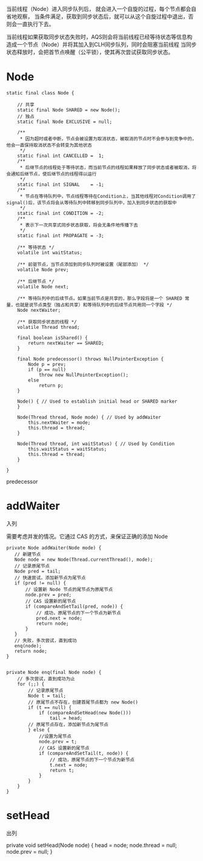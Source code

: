 


当前线程（Node）进入同步队列后，
就会进入一个自旋的过程，每个节点都会自省地观察，
当条件满足，获取到同步状态后，就可以从这个自旋过程中退出，否则会一直执行下去。

当前线程如果获取同步状态失败时，AQS则会将当前线程已经等待状态等信息构造成一个节点（Node）并将其加入到CLH同步队列，同时会阻塞当前线程
当同步状态释放时，会把首节点唤醒（公平锁），使其再次尝试获取同步状态。


# Node

	static final class Node {

		// 共享
		static final Node SHARED = new Node();
		// 独占
		static final Node EXCLUSIVE = null;

		/**
		 * 因为超时或者中断，节点会被设置为取消状态，被取消的节点时不会参与到竞争中的，他会一直保持取消状态不会转变为其他状态
		 */
		static final int CANCELLED =  1;
		/**
		 * 后继节点的线程处于等待状态，而当前节点的线程如果释放了同步状态或者被取消，将会通知后继节点，使后继节点的线程得以运行
		 */
		static final int SIGNAL    = -1;
		/**
		 * 节点在等待队列中，节点线程等待在Condition上，当其他线程对Condition调用了signal()后，该节点将会从等待队列中转移到同步队列中，加入到同步状态的获取中
		 */
		static final int CONDITION = -2;
		/**
		 * 表示下一次共享式同步状态获取，将会无条件地传播下去
		 */
		static final int PROPAGATE = -3;

		/** 等待状态 */
		volatile int waitStatus;

		/** 前驱节点，当节点添加到同步队列时被设置（尾部添加） */
		volatile Node prev;

		/** 后继节点 */
		volatile Node next;

		/** 等待队列中的后续节点。如果当前节点是共享的，那么字段将是一个 SHARED 常量，也就是说节点类型（独占和共享）和等待队列中的后续节点共用同一个字段 */
		Node nextWaiter;

		/** 获取同步状态的线程 */
		volatile Thread thread;

		final boolean isShared() {
			return nextWaiter == SHARED;
		}

		final Node predecessor() throws NullPointerException {
			Node p = prev;
			if (p == null)
				throw new NullPointerException();
			else
				return p;
		}

		Node() { // Used to establish initial head or SHARED marker
		}

		Node(Thread thread, Node mode) { // Used by addWaiter
			this.nextWaiter = mode;
			this.thread = thread;
		}

		Node(Thread thread, int waitStatus) { // Used by Condition
			this.waitStatus = waitStatus;
			this.thread = thread;
		}

	}

predecessor




# addWaiter

入列

需要考虑并发的情况。它通过 CAS 的方式，来保证正确的添加 Node


	private Node addWaiter(Node mode) {
	   // 新建节点
	   Node node = new Node(Thread.currentThread(), mode);
	   // 记录原尾节点
	   Node pred = tail;
	   // 快速尝试，添加新节点为尾节点
	   if (pred != null) {
		   // 设置新 Node 节点的尾节点为原尾节点
		   node.prev = pred;
		   // CAS 设置新的尾节点
		   if (compareAndSetTail(pred, node)) {
			   // 成功，原尾节点的下一个节点为新节点
			   pred.next = node;
			   return node;
		   }
	   }
	   // 失败，多次尝试，直到成功
	   enq(node);
	   return node;
	}


	private Node enq(final Node node) {
		// 多次尝试，直到成功为止
		for (;;) {
			// 记录原尾节点
			Node t = tail;
			// 原尾节点不存在，创建首尾节点都为 new Node()
			if (t == null) {
				if (compareAndSetHead(new Node()))
					tail = head;
			// 原尾节点存在，添加新节点为尾节点
			} else {
				//设置为尾节点
				node.prev = t;
				// CAS 设置新的尾节点
				if (compareAndSetTail(t, node)) {
					// 成功，原尾节点的下一个节点为新节点
					t.next = node;
					return t;
				}
			}
		}
	}


# setHead

出列

private void setHead(Node node) {
    head = node;
    node.thread = null;
    node.prev = null;
}







   
